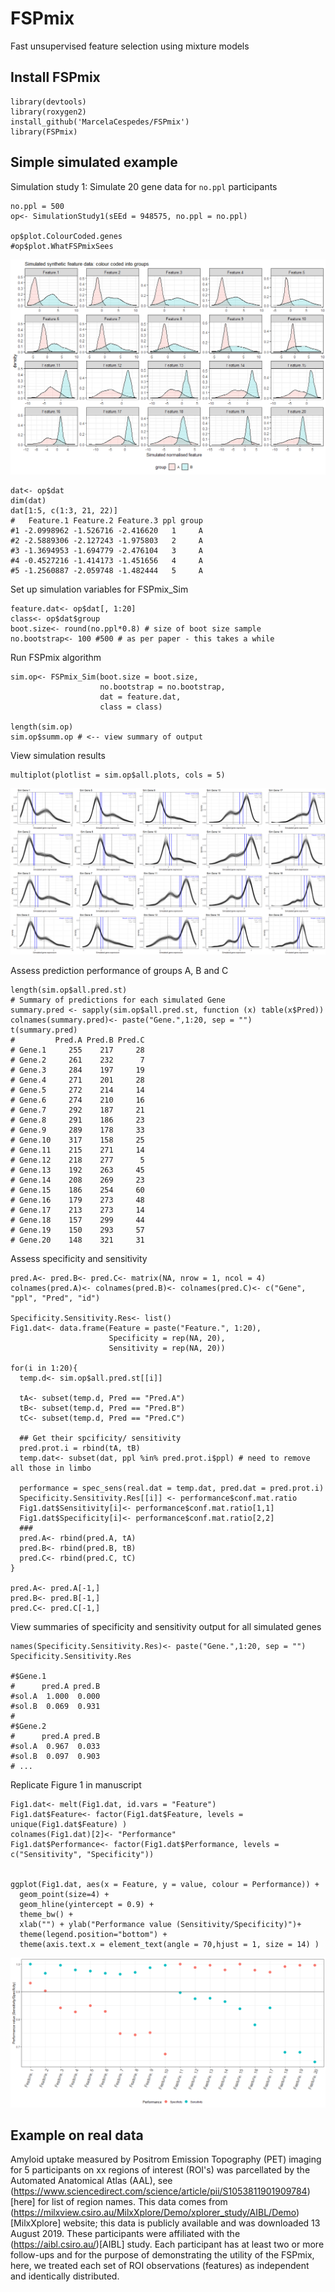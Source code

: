 # FSPmix
 Fast unsupervised feature selection using mixture models
 
## Install FSPmix

```{r}
library(devtools)
library(roxygen2)
install_github('MarcelaCespedes/FSPmix')
library(FSPmix)
```

## Simple simulated example

Simulation study 1: Simulate 20 gene data for `no.ppl` participants

```{r}
no.ppl = 500
op<- SimulationStudy1(sEEd = 948575, no.ppl = no.ppl)

op$plot.ColourCoded.genes
#op$plot.WhatFSPmixSees
```
![SimulatedData1](SimulatedData_SimStudy1.png)

```{r}
dat<- op$dat
dim(dat)
dat[1:5, c(1:3, 21, 22)] 
#   Feature.1 Feature.2 Feature.3 ppl group
#1 -2.0998962 -1.526716 -2.416620   1     A
#2 -2.5889306 -2.127243 -1.975803   2     A
#3 -1.3694953 -1.694779 -2.476104   3     A
#4 -0.4527216 -1.414173 -1.451656   4     A
#5 -1.2560887 -2.059748 -1.482444   5     A
```

Set up simulation variables for FSPmix_Sim

```{r}
feature.dat<- op$dat[, 1:20]
class<- op$dat$group
boot.size<- round(no.ppl*0.8) # size of boot size sample
no.bootstrap<- 100 #500 # as per paper - this takes a while
```

Run FSPmix algorithm

```{r}
sim.op<- FSPmix_Sim(boot.size = boot.size,
                    no.bootstrap = no.bootstrap,
                    dat = feature.dat, 
                    class = class)

length(sim.op)
sim.op$summ.op # <-- view summary of output
```

View simulation results

```{r}
multiplot(plotlist = sim.op$all.plots, cols = 5)
```
![SimOP1](SimulationOP1.png)


Assess prediction performance of groups A, B and C

```{r}
length(sim.op$all.pred.st)
# Summary of predictions for each simulated Gene
summary.pred <- sapply(sim.op$all.pred.st, function (x) table(x$Pred))
colnames(summary.pred)<- paste("Gene.",1:20, sep = "")
t(summary.pred)
#         Pred.A Pred.B Pred.C
# Gene.1     255    217     28
# Gene.2     261    232      7
# Gene.3     284    197     19
# Gene.4     271    201     28
# Gene.5     272    214     14
# Gene.6     274    210     16
# Gene.7     292    187     21
# Gene.8     291    186     23
# Gene.9     289    178     33
# Gene.10    317    158     25
# Gene.11    215    271     14
# Gene.12    218    277      5
# Gene.13    192    263     45
# Gene.14    208    269     23
# Gene.15    186    254     60
# Gene.16    179    273     48
# Gene.17    213    273     14
# Gene.18    157    299     44
# Gene.19    150    293     57
# Gene.20    148    321     31
```

Assess specificity and sensitivity

```{r}
pred.A<- pred.B<- pred.C<- matrix(NA, nrow = 1, ncol = 4)
colnames(pred.A)<- colnames(pred.B)<- colnames(pred.C)<- c("Gene", "ppl", "Pred", "id")

Specificity.Sensitivity.Res<- list()
Fig1.dat<- data.frame(Feature = paste("Feature.", 1:20),
                      Specificity = rep(NA, 20),
                      Sensitivity = rep(NA, 20))

for(i in 1:20){
  temp.d<- sim.op$all.pred.st[[i]]
  
  tA<- subset(temp.d, Pred == "Pred.A")
  tB<- subset(temp.d, Pred == "Pred.B")
  tC<- subset(temp.d, Pred == "Pred.C")
  
  ## Get their spcificity/ sensitivity
  pred.prot.i = rbind(tA, tB)
  temp.dat<- subset(dat, ppl %in% pred.prot.i$ppl) # need to remove all those in limbo
  
  performance = spec_sens(real.dat = temp.dat, pred.dat = pred.prot.i)
  Specificity.Sensitivity.Res[[i]] <- performance$conf.mat.ratio
  Fig1.dat$Sensitivity[i]<- performance$conf.mat.ratio[1,1]
  Fig1.dat$Specificity[i]<- performance$conf.mat.ratio[2,2]
  ###
  pred.A<- rbind(pred.A, tA)
  pred.B<- rbind(pred.B, tB)
  pred.C<- rbind(pred.C, tC)
}

pred.A<- pred.A[-1,]
pred.B<- pred.B[-1,]
pred.C<- pred.C[-1,]
```

View summaries of specificity and sensitivity output for all simulated genes

```{r}
names(Specificity.Sensitivity.Res)<- paste("Gene.",1:20, sep = "")
Specificity.Sensitivity.Res

#$Gene.1
#      pred.A pred.B
#sol.A  1.000  0.000
#sol.B  0.069  0.931
#
#$Gene.2
#      pred.A pred.B
#sol.A  0.967  0.033
#sol.B  0.097  0.903
# ...
```

Replicate Figure 1 in manuscript

```{r}
Fig1.dat<- melt(Fig1.dat, id.vars = "Feature")
Fig1.dat$Feature<- factor(Fig1.dat$Feature, levels = unique(Fig1.dat$Feature) )
colnames(Fig1.dat)[2]<- "Performance"
Fig1.dat$Performance<- factor(Fig1.dat$Performance, levels = c("Sensitivity", "Specificity"))


ggplot(Fig1.dat, aes(x = Feature, y = value, colour = Performance)) +
  geom_point(size=4) +
  geom_hline(yintercept = 0.9) +
  theme_bw() +
  xlab("") + ylab("Performance value (Sensitivity/Specificity)")+
  theme(legend.position="bottom") +
  theme(axis.text.x = element_text(angle = 70,hjust = 1, size = 14) ) 
```
![Fig1](Fig1.png)

## Example on real data

Amyloid uptake measured by Positrom Emission Topography (PET) imaging for 5 participants on xx regions of interest (ROI's) was parcellated by the Automated Anatomical Atlas (AAL), see (https://www.sciencedirect.com/science/article/pii/S1053811901909784)[here] for list of region names. This data  comes from (https://milxview.csiro.au/MilxXplore/Demo/xplorer_study/AIBL/Demo)[MilxXplore] website; this data is publicly available and was downloaded 13 August 2019. These participants were affiliated with the (https://aibl.csiro.au/)[AIBL] study. Each participant has at least two or more follow-ups and for the purpose of demonstrating the utility of the FSPmix, here, we treated each set of ROI observations (features) as independent and identically distributed.  


